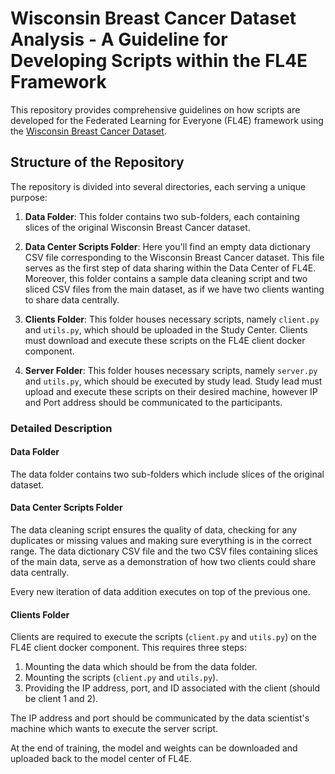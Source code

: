 # Wisconsin Breast Cancer Dataset Analysis - A Guideline for Developing Scripts within the FL4E Framework

This repository provides comprehensive guidelines on how scripts are developed for the Federated Learning for Everyone (FL4E) framework using the [Wisconsin Breast Cancer Dataset](https://archive.ics.uci.edu/ml/datasets/Breast+Cancer+Wisconsin+(Diagnostic)). 

## Structure of the Repository

The repository is divided into several directories, each serving a unique purpose:

1. **Data Folder**: This folder contains two sub-folders, each containing slices of the original Wisconsin Breast Cancer dataset. 

2. **Data Center Scripts Folder**: Here you'll find an empty data dictionary CSV file corresponding to the Wisconsin Breast Cancer dataset. This file serves as the first step of data sharing within the Data Center of FL4E. Moreover, this folder contains a sample data cleaning script and two sliced CSV files from the main dataset, as if we have two clients wanting to share data centrally.

3. **Clients Folder**: This folder houses necessary scripts, namely `client.py` and `utils.py`, which should be uploaded in the Study Center. Clients must download and execute these scripts on the FL4E client docker component. 

4. **Server Folder**: This folder houses necessary scripts, namely `server.py` and `utils.py`, which should be executed by study lead. Study lead must upload and execute these scripts on their desired machine, however IP and Port address should be communicated to the participants. 

### Detailed Description

#### Data Folder

The data folder contains two sub-folders which include slices of the original dataset. 

#### Data Center Scripts Folder

The data cleaning script ensures the quality of data, checking for any duplicates or missing values and making sure everything is in the correct range. The data dictionary CSV file and the two CSV files containing slices of the main data, serve as a demonstration of how two clients could share data centrally.

Every new iteration of data addition executes on top of the previous one.

#### Clients Folder

Clients are required to execute the scripts (`client.py` and `utils.py`) on the FL4E client docker component. This requires three steps:

1. Mounting the data which should be from the data folder.
2. Mounting the scripts (`client.py` and `utils.py`).
3. Providing the IP address, port, and ID associated with the client (should be client 1 and 2).

The IP address and port should be communicated by the data scientist's machine which wants to execute the server script. 

At the end of training, the model and weights can be downloaded and uploaded back to the model center of FL4E.
